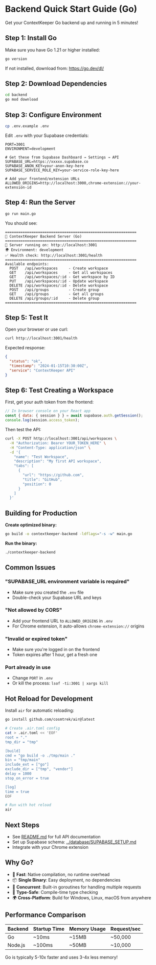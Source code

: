 # Backend Quick Start Guide (Go)

Get your ContextKeeper Go backend up and running in 5 minutes!

## Step 1: Install Go

Make sure you have Go 1.21 or higher installed:

```bash
go version
```

If not installed, download from: https://go.dev/dl/

## Step 2: Download Dependencies

```bash
cd backend
go mod download
```

## Step 3: Configure Environment

```bash
cp .env.example .env
```

Edit `.env` with your Supabase credentials:

```env
PORT=3001
ENVIRONMENT=development

# Get these from Supabase Dashboard → Settings → API
SUPABASE_URL=https://xxxxx.supabase.co
SUPABASE_ANON_KEY=your-anon-key-here
SUPABASE_SERVICE_ROLE_KEY=your-service-role-key-here

# Add your frontend/extension URLs
ALLOWED_ORIGINS=http://localhost:3000,chrome-extension://your-extension-id
```

## Step 4: Run the Server

```bash
go run main.go
```

You should see:
```
============================================================
🚀 ContextKeeper Backend Server (Go)
============================================================
📡 Server running on: http://localhost:3001
🌍 Environment: development
✅ Health check: http://localhost:3001/health
============================================================
Available endpoints:
  POST   /api/workspaces     - Create workspace
  GET    /api/workspaces     - Get all workspaces
  GET    /api/workspaces/:id - Get workspace by ID
  PUT    /api/workspaces/:id - Update workspace
  DELETE /api/workspaces/:id - Delete workspace
  POST   /api/groups         - Create group
  GET    /api/groups         - Get all groups
  DELETE /api/groups/:id     - Delete group
============================================================
```

## Step 5: Test It

Open your browser or use curl:

```bash
curl http://localhost:3001/health
```

Expected response:
```json
{
  "status": "ok",
  "timestamp": "2024-01-15T10:30:00Z",
  "service": "ContextKeeper API"
}
```

## Step 6: Test Creating a Workspace

First, get your auth token from the frontend:

```javascript
// In browser console on your React app
const { data: { session } } = await supabase.auth.getSession();
console.log(session.access_token);
```

Then test the API:

```bash
curl -X POST http://localhost:3001/api/workspaces \
  -H "Authorization: Bearer YOUR_TOKEN_HERE" \
  -H "Content-Type: application/json" \
  -d '{
    "name": "Test Workspace",
    "description": "My first API workspace",
    "tabs": [
      {
        "url": "https://github.com",
        "title": "GitHub",
        "position": 0
      }
    ]
  }'
```

## Building for Production

**Create optimized binary:**
```bash
go build -o contextkeeper-backend -ldflags="-s -w" main.go
```

**Run the binary:**
```bash
./contextkeeper-backend
```

## Common Issues

### "SUPABASE_URL environment variable is required"
- Make sure you created the `.env` file
- Double-check your Supabase URL and keys

### "Not allowed by CORS"
- Add your frontend URL to `ALLOWED_ORIGINS` in `.env`
- For Chrome extension, it auto-allows `chrome-extension://` origins

### "Invalid or expired token"
- Make sure you're logged in on the frontend
- Token expires after 1 hour, get a fresh one

### Port already in use
- Change `PORT` in `.env`
- Or kill the process: `lsof -ti:3001 | xargs kill`

## Hot Reload for Development

Install `air` for automatic reloading:

```bash
go install github.com/cosmtrek/air@latest

# Create .air.toml config
cat > .air.toml << 'EOF'
root = "."
tmp_dir = "tmp"

[build]
cmd = "go build -o ./tmp/main ."
bin = "tmp/main"
include_ext = ["go"]
exclude_dir = ["tmp", "vendor"]
delay = 1000
stop_on_error = true

[log]
time = true
EOF

# Run with hot reload
air
```

## Next Steps

- See [README.md](README.md) for full API documentation
- Set up Supabase schema: [../database/SUPABASE_SETUP.md](../database/SUPABASE_SETUP.md)
- Integrate with your Chrome extension

## Why Go?

- 🚀 **Fast**: Native compilation, no runtime overhead
- 📦 **Single Binary**: Easy deployment, no dependencies
- 🔧 **Concurrent**: Built-in goroutines for handling multiple requests
- 💪 **Type-Safe**: Compile-time type checking
- 🌍 **Cross-Platform**: Build for Windows, Linux, macOS from anywhere

## Performance Comparison

| Backend | Startup Time | Memory Usage | Request/sec |
|---------|-------------|--------------|-------------|
| Go      | ~10ms       | ~15MB        | ~50,000     |
| Node.js | ~100ms      | ~50MB        | ~10,000     |

Go is typically 5-10x faster and uses 3-4x less memory!
